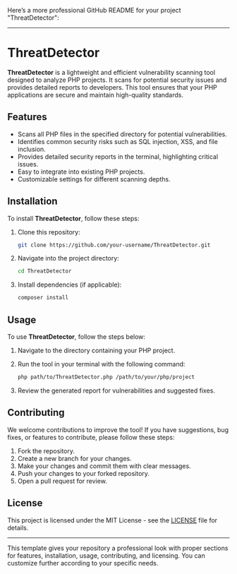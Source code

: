 Here’s a more professional GitHub README for your project "ThreatDetector":

---

# ThreatDetector

**ThreatDetector** is a lightweight and efficient vulnerability scanning tool designed to analyze PHP projects. It scans for potential security issues and provides detailed reports to developers. This tool ensures that your PHP applications are secure and maintain high-quality standards.

## Features

- Scans all PHP files in the specified directory for potential vulnerabilities.
- Identifies common security risks such as SQL injection, XSS, and file inclusion.
- Provides detailed security reports in the terminal, highlighting critical issues.
- Easy to integrate into existing PHP projects.
- Customizable settings for different scanning depths.

## Installation

To install **ThreatDetector**, follow these steps:

1. Clone this repository:
    ```bash
    git clone https://github.com/your-username/ThreatDetector.git
    ```

2. Navigate into the project directory:
    ```bash
    cd ThreatDetector
    ```

3. Install dependencies (if applicable):
    ```bash
    composer install
    ```

## Usage

To use **ThreatDetector**, follow the steps below:

1. Navigate to the directory containing your PHP project.
2. Run the tool in your terminal with the following command:
    ```bash
    php path/to/ThreatDetector.php /path/to/your/php/project
    ```

3. Review the generated report for vulnerabilities and suggested fixes.

## Contributing

We welcome contributions to improve the tool! If you have suggestions, bug fixes, or features to contribute, please follow these steps:

1. Fork the repository.
2. Create a new branch for your changes.
3. Make your changes and commit them with clear messages.
4. Push your changes to your forked repository.
5. Open a pull request for review.

## License

This project is licensed under the MIT License - see the [LICENSE](LICENSE) file for details.

---

This template gives your repository a professional look with proper sections for features, installation, usage, contributing, and licensing. You can customize further according to your specific needs.
